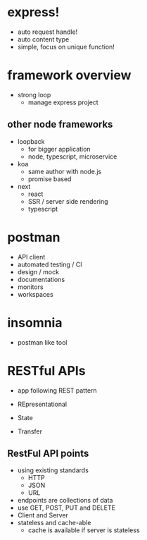 # express!

- auto request handle!
- auto content type
- simple, focus on unique function!

# framework overview

- strong loop
  - manage express project

## other node frameworks

- loopback
  - for bigger application
  - node, typescript, microservice
- koa
  - same author with node.js
  - promise based
- next
  - react
  - SSR / server side rendering
  - typescript

# postman

- API client
- automated testing / CI
- design / mock
- documentations
- monitors
- workspaces

# insomnia

- postman like tool

# RESTful APIs

- app following REST pattern

- REpresentational
- State
- Transfer

## RestFul API points

- using existing standards
  - HTTP
  - JSON
  - URL
- endpoints are collections of data
- use GET, POST, PUT and DELETE
- Client and Server
- stateless and cache-able
  - cache is available if server is stateless

